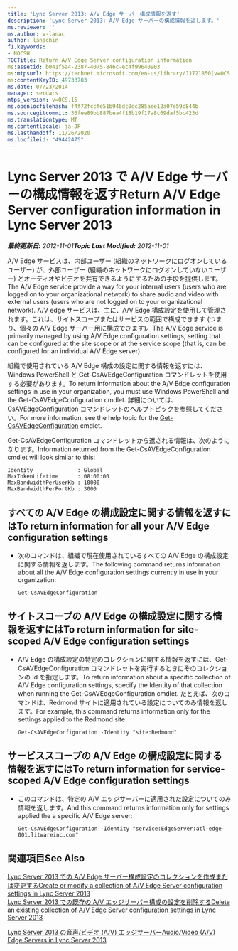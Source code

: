 ```yaml
---
title: 'Lync Server 2013: A/V Edge サーバー構成情報を返す'
description: 'Lync Server 2013: A/V Edge サーバーの構成情報を返します。'
ms.reviewer: ''
ms.author: v-lanac
author: lanachin
f1.keywords:
- NOCSH
TOCTitle: Return A/V Edge Server configuration information
ms:assetid: b041f5a4-2387-4075-846c-ec4f99640903
ms:mtpsurl: https://technet.microsoft.com/en-us/library/JJ721850(v=OCS.15)
ms:contentKeyID: 49733783
ms.date: 07/23/2014
manager: serdars
mtps_version: v=OCS.15
ms.openlocfilehash: f4f72fccfe51b946dc0dc285aee12a07e59c844b
ms.sourcegitcommit: 36fee89bb887bea4f18b19f17a8c69daf5bc423d
ms.translationtype: MT
ms.contentlocale: ja-JP
ms.lasthandoff: 11/26/2020
ms.locfileid: "49442475"
---
```

# <a name="return-av-edge-server-configuration-information-in-lync-server-2013"></a><span data-ttu-id="8bb71-103">Lync Server 2013 で A/V Edge サーバーの構成情報を返す</span><span class="sxs-lookup"><span data-stu-id="8bb71-103">Return A/V Edge Server configuration information in Lync Server 2013</span></span>

<div data-xmlns="http://www.w3.org/1999/xhtml">

<div class="topic" data-xmlns="http://www.w3.org/1999/xhtml" data-msxsl="urn:schemas-microsoft-com:xslt" data-cs="https://msdn.microsoft.com/">

<div data-asp="https://msdn2.microsoft.com/asp">



</div>

<div id="mainSection">

<div id="mainBody"><span data-ttu-id="8bb71-104">

<span> </span></span><span class="sxs-lookup"><span data-stu-id="8bb71-104">

<span> </span></span></span>

<span data-ttu-id="8bb71-105">_**最終更新日:** 2012-11-01_</span><span class="sxs-lookup"><span data-stu-id="8bb71-105">_**Topic Last Modified:** 2012-11-01_</span></span>

<span data-ttu-id="8bb71-106">A/V Edge サービスは、内部ユーザー (組織のネットワークにログオンしているユーザー) が、外部ユーザー (組織のネットワークにログオンしていないユーザー) とオーディオやビデオを共有できるようにするための手段を提供します。</span><span class="sxs-lookup"><span data-stu-id="8bb71-106">The A/V Edge service provide a way for your internal users (users who are logged on to your organizational network) to share audio and video with external users (users who are not logged on to your organizational network).</span></span> <span data-ttu-id="8bb71-107">A/V edge サービスは、主に、A/V Edge 構成設定を使用して管理されます。これは、サイトスコープまたはサービスの範囲で構成できます (つまり、個々の A/V Edge サーバー用に構成できます)。</span><span class="sxs-lookup"><span data-stu-id="8bb71-107">The A/V Edge service is primarily managed by using A/V Edge configuration settings, setting that can be configured at the site scope or at the service scope (that is, can be configured for an individual A/V Edge server).</span></span>

<span data-ttu-id="8bb71-108">組織で使用されている A/V Edge 構成の設定に関する情報を返すには、Windows PowerShell と Get-CsAVEdgeConfiguration コマンドレットを使用する必要があります。</span><span class="sxs-lookup"><span data-stu-id="8bb71-108">To return information about the A/V Edge configuration settings in use in your organization, you must use Windows PowerShell and the Get-CsAVEdgeConfiguration cmdlet.</span></span> <span data-ttu-id="8bb71-109">詳細については、 [CsAVEdgeConfiguration](https://docs.microsoft.com/powershell/module/skype/Get-CsAVEdgeConfiguration) コマンドレットのヘルプトピックを参照してください。</span><span class="sxs-lookup"><span data-stu-id="8bb71-109">For more information, see the help topic for the [Get-CsAVEdgeConfiguration](https://docs.microsoft.com/powershell/module/skype/Get-CsAVEdgeConfiguration) cmdlet.</span></span>

<span data-ttu-id="8bb71-110">Get-CsAVEdgeConfiguration コマンドレットから返される情報は、次のようになります。</span><span class="sxs-lookup"><span data-stu-id="8bb71-110">Information returned from the Get-CsAVEdgeConfiguration cmdlet will look similar to this:</span></span>

    Identity              : Global
    MaxTokenLifetime      : 08:00:00
    MaxBandwidthPerUserKb : 10000
    MaxBandwidthPerPortKb : 3000

<div>

## <a name="to-return-information-for-all-your-av-edge-configuration-settings"></a><span data-ttu-id="8bb71-111">すべての A/V Edge の構成設定に関する情報を返すには</span><span class="sxs-lookup"><span data-stu-id="8bb71-111">To return information for all your A/V Edge configuration settings</span></span>

  - <span data-ttu-id="8bb71-112">次のコマンドは、組織で現在使用されているすべての A/V Edge の構成設定に関する情報を返します。</span><span class="sxs-lookup"><span data-stu-id="8bb71-112">The following command returns information about all the A/V Edge configuration settings currently in use in your organization:</span></span>
    
        Get-CsAVEdgeConfiguration

</div>

<div>

## <a name="to-return-information-for-site-scoped-av-edge-configuration-settings"></a><span data-ttu-id="8bb71-113">サイトスコープの A/V Edge の構成設定に関する情報を返すには</span><span class="sxs-lookup"><span data-stu-id="8bb71-113">To return information for site-scoped A/V Edge configuration settings</span></span>

  - <span data-ttu-id="8bb71-114">A/V Edge の構成設定の特定のコレクションに関する情報を返すには、Get-CsAVEdgeConfiguration コマンドレットを実行するときにそのコレクションの Id を指定します。</span><span class="sxs-lookup"><span data-stu-id="8bb71-114">To return information about a specific collection of A/V Edge configuration settings, specify the Identity of that collection when running the Get-CsAVEdgeConfiguration cmdlet.</span></span> <span data-ttu-id="8bb71-115">たとえば、次のコマンドは、Redmond サイトに適用されている設定についてのみ情報を返します。</span><span class="sxs-lookup"><span data-stu-id="8bb71-115">For example, this command returns information only for the settings applied to the Redmond site:</span></span>
    
        Get-CsAVEdgeConfiguration -Identity "site:Redmond"

</div>

<div>

## <a name="to-return-information-for-service-scoped-av-edge-configuration-settings"></a><span data-ttu-id="8bb71-116">サービススコープの A/V Edge の構成設定に関する情報を返すには</span><span class="sxs-lookup"><span data-stu-id="8bb71-116">To return information for service-scoped A/V Edge configuration settings</span></span>

  - <span data-ttu-id="8bb71-117">このコマンドは、特定の A/V エッジサーバーに適用された設定についてのみ情報を返します。</span><span class="sxs-lookup"><span data-stu-id="8bb71-117">And this command returns information only for settings applied the a specific A/V Edge server:</span></span>
    
        Get-CsAVEdgeConfiguration -Identity "service:EdgeServer:atl-edge-001.litwareinc.com"

</div>

<div>

## <a name="see-also"></a><span data-ttu-id="8bb71-118">関連項目</span><span class="sxs-lookup"><span data-stu-id="8bb71-118">See Also</span></span>


[<span data-ttu-id="8bb71-119">Lync Server 2013 での A/V Edge サーバー構成設定のコレクションを作成または変更する</span><span class="sxs-lookup"><span data-stu-id="8bb71-119">Create or modify a collection of A/V Edge Server configuration settings in Lync Server 2013</span></span>](lync-server-2013-create-or-modify-a-collection-of-a-v-edge-server-configuration-settings.md)  
[<span data-ttu-id="8bb71-120">Lync Server 2013 での既存の A/V エッジサーバー構成の設定を削除する</span><span class="sxs-lookup"><span data-stu-id="8bb71-120">Delete an existing collection of A/V Edge Server configuration settings in Lync Server 2013</span></span>](lync-server-2013-delete-an-existing-collection-of-a-v-edge-server-configuration-settings.md)  


[<span data-ttu-id="8bb71-121">Lync Server 2013 の音声/ビデオ (A/V) エッジサーバー</span><span class="sxs-lookup"><span data-stu-id="8bb71-121">Audio/Video (A/V) Edge Servers in Lync Server 2013</span></span>](lync-server-2013-audio-video-a-v-edge-servers.md)  
  

<span data-ttu-id="8bb71-122"></div>

</div>

<span> </span>

</div>

</div>

</span><span class="sxs-lookup"><span data-stu-id="8bb71-122"></div>

</div>

<span> </span>

</div>

</div>

</span></span></div>

